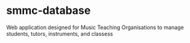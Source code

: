 # smmc-database
Web application designed for Music Teaching Organisations to manage students, tutors, instruments, and classess
